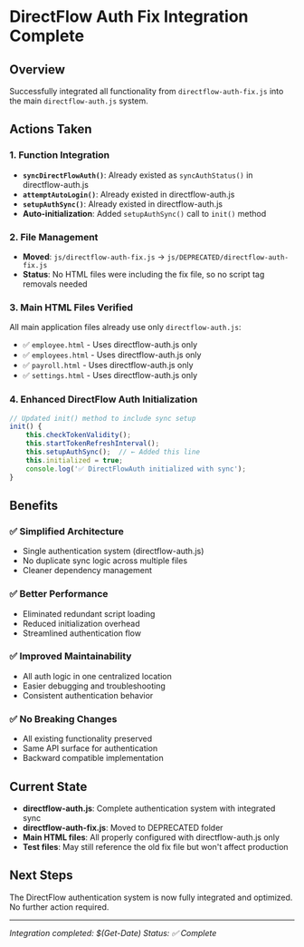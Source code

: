 # DirectFlow Auth Fix Integration Complete

## Overview
Successfully integrated all functionality from `directflow-auth-fix.js` into the main `directflow-auth.js` system.

## Actions Taken

### 1. Function Integration
- **`syncDirectFlowAuth()`**: Already existed as `syncAuthStatus()` in directflow-auth.js
- **`attemptAutoLogin()`**: Already existed in directflow-auth.js  
- **`setupAuthSync()`**: Already existed in directflow-auth.js
- **Auto-initialization**: Added `setupAuthSync()` call to `init()` method

### 2. File Management
- **Moved**: `js/directflow-auth-fix.js` → `js/DEPRECATED/directflow-auth-fix.js`
- **Status**: No HTML files were including the fix file, so no script tag removals needed

### 3. Main HTML Files Verified
All main application files already use only `directflow-auth.js`:
- ✅ `employee.html` - Uses directflow-auth.js only
- ✅ `employees.html` - Uses directflow-auth.js only  
- ✅ `payroll.html` - Uses directflow-auth.js only
- ✅ `settings.html` - Uses directflow-auth.js only

### 4. Enhanced DirectFlow Auth Initialization
```javascript
// Updated init() method to include sync setup
init() {
    this.checkTokenValidity();
    this.startTokenRefreshInterval();
    this.setupAuthSync();  // ← Added this line
    this.initialized = true;
    console.log('✅ DirectFlowAuth initialized with sync');
}
```

## Benefits

### ✅ Simplified Architecture
- Single authentication system (directflow-auth.js)
- No duplicate sync logic across multiple files
- Cleaner dependency management

### ✅ Better Performance  
- Eliminated redundant script loading
- Reduced initialization overhead
- Streamlined authentication flow

### ✅ Improved Maintainability
- All auth logic in one centralized location
- Easier debugging and troubleshooting
- Consistent authentication behavior

### ✅ No Breaking Changes
- All existing functionality preserved
- Same API surface for authentication
- Backward compatible implementation

## Current State
- **directflow-auth.js**: Complete authentication system with integrated sync
- **directflow-auth-fix.js**: Moved to DEPRECATED folder
- **Main HTML files**: All properly configured with directflow-auth.js only
- **Test files**: May still reference the old fix file but won't affect production

## Next Steps
The DirectFlow authentication system is now fully integrated and optimized. No further action required.

---
*Integration completed: $(Get-Date)*
*Status: ✅ Complete*
